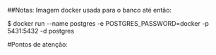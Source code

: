 ##Notas:
Imagem docker usada para o banco até então: 

$ docker run --name postgres -e POSTGRES_PASSWORD=docker -p 5431:5432 -d postgres

#Pontos de atenção:

